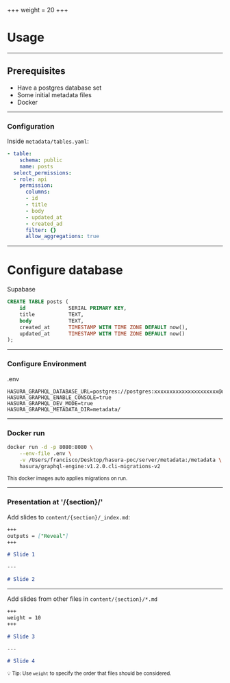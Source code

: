 +++
weight = 20
+++

# Usage

---

## Prerequisites

- Have a postgres database set
- Some initial metadata files
- Docker

---

### Configuration

Inside `metadata/tables.yaml`:

```yaml
- table:
    schema: public
    name: posts
  select_permissions:
  - role: api
    permission:
      columns:
      - id
      - title
      - body
      - updated_at
      - created_ad
      filter: {}
      allow_aggregations: true

```

---

# Configure database

Supabase
```sql
CREATE TABLE posts (
    id              SERIAL PRIMARY KEY,
    title           TEXT,
    body            TEXT,
    created_at      TIMESTAMP WITH TIME ZONE DEFAULT now(),
    updated_at      TIMESTAMP WITH TIME ZONE DEFAULT now()
);
```

---

### Configure Environment

.env
```
HASURA_GRAPHQL_DATABASE_URL=postgres://postgres:xxxxxxxxxxxxxxxxxxxxx@db.dwaudnmhfvswvnggkxxk.supabase.co:5432/postgres
HASURA_GRAPHQL_ENABLE_CONSOLE=true
HASURA_GRAPHQL_DEV_MODE=true
HASURA_GRAPHQL_METADATA_DIR=metadata/
```

---

### Docker run


```sh
docker run -d -p 8080:8080 \
    --env-file .env \
    -v /Users/francisco/Desktop/hasura-poc/server/metadata:/metadata \
    hasura/graphql-engine:v1.2.0.cli-migrations-v2
```

<small>This docker images auto applies migrations on run.</small>

---

### Presentation at '/{section}/'

Add slides to `content/{section}/_index.md`:

```markdown
+++
outputs = ["Reveal"]
+++

# Slide 1

---

# Slide 2
```

---

Add slides from other files in `content/{section}/*.md`

```markdown
+++
weight = 10
+++

# Slide 3

---

# Slide 4
```

<small>💡 Tip: Use `weight` to specify the order that files should be considered.</small>


